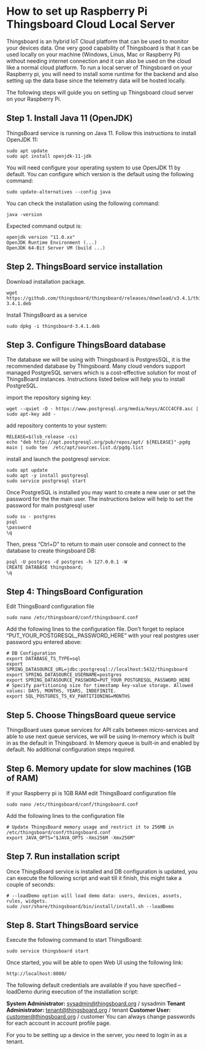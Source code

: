 # How to set up Raspberry Pi Thingsboard Cloud Local Server

Thingsboard is an hybrid IoT Cloud platform that can be used to monitor your devices data. One very good capability of Thingsboard is that it can be used locally on your machine (Windows, Linus, Mac or Raspberry Pi) without needing internet connection and it can also be used on the cloud like a normal cloud platform. To run a local server of Thingsboard on your Raspberry pi, you will need to install some runtime for the backend and also setting up the data base since the telemetry data will be hosted locally. 

The following steps will guide you on setting up Thingsboard cloud server on your Raspberry Pi. 

## Step 1. Install Java 11 (OpenJDK)
ThingsBoard service is running on Java 11. Follow this instructions to install OpenJDK 11:
```
sudo apt update
sudo apt install openjdk-11-jdk
```
You will need configure your operating system to use OpenJDK 11 by default. You can configure which version is the default using the following command:

```
sudo update-alternatives --config java
```
You can check the installation using the following command:
```
java -version
```
Expected command output is:
```
openjdk version "11.0.xx"
OpenJDK Runtime Environment (...)
OpenJDK 64-Bit Server VM (build ...)
```

## Step 2. ThingsBoard service installation
Download installation package.
```
wget https://github.com/thingsboard/thingsboard/releases/download/v3.4.1/thingsboard-3.4.1.deb
```

Install ThingsBoard as a service
```
sudo dpkg -i thingsboard-3.4.1.deb
```
## Step 3. Configure ThingsBoard database

The database we will be using with Thingsboard is PostgresSQL, it is the recommended database by Thingsboard. Many cloud vendors support managed PostgreSQL servers which is a cost-effective solution for most of ThingsBoard instances. Instructions listed below will help you to install PostgreSQL.

import the repository signing key:
```
wget --quiet -O - https://www.postgresql.org/media/keys/ACCC4CF8.asc | sudo apt-key add -
```

add repository contents to your system:
```
RELEASE=$(lsb_release -cs)
echo "deb http://apt.postgresql.org/pub/repos/apt/ ${RELEASE}"-pgdg main | sudo tee  /etc/apt/sources.list.d/pgdg.list
```

install and launch the postgresql service:
```
sudo apt update
sudo apt -y install postgresql
sudo service postgresql start
```

Once PostgreSQL is installed you may want to create a new user or set the password for the the main user. The instructions below will help to set the password for main postgresql user

```
sudo su - postgres
psql
\password
\q
```

Then, press “Ctrl+D” to return to main user console and connect to the database to create thingsboard DB:
```
psql -U postgres -d postgres -h 127.0.0.1 -W
CREATE DATABASE thingsboard;
\q
```

## Step 4: ThingsBoard Configuration
Edit ThingsBoard configuration file

```
sudo nano /etc/thingsboard/conf/thingsboard.conf
```

Add the following lines to the configuration file. Don’t forget to replace “PUT_YOUR_POSTGRESQL_PASSWORD_HERE” with your real postgres user password ypu entered above:
```
# DB Configuration 
export DATABASE_TS_TYPE=sql
export SPRING_DATASOURCE_URL=jdbc:postgresql://localhost:5432/thingsboard
export SPRING_DATASOURCE_USERNAME=postgres
export SPRING_DATASOURCE_PASSWORD=PUT_YOUR_POSTGRESQL_PASSWORD_HERE
# Specify partitioning size for timestamp key-value storage. Allowed values: DAYS, MONTHS, YEARS, INDEFINITE.
export SQL_POSTGRES_TS_KV_PARTITIONING=MONTHS
```

## Step 5. Choose ThingsBoard queue service
ThingsBoard uses queue services for API calls between micro-services and able to use next queue services, we will be using In-memory which is built in as the default in Thingsboard. In Memory queue is built-in and enabled by default. No additional configuration steps required.

## Step 6. Memory update for slow machines (1GB of RAM)
If your Raspberry pi is 1GB RAM edit ThingsBoard configuration file

```
sudo nano /etc/thingsboard/conf/thingsboard.conf
```
Add the following lines to the configuration file

```
# Update ThingsBoard memory usage and restrict it to 256MB in /etc/thingsboard/conf/thingsboard.conf
export JAVA_OPTS="$JAVA_OPTS -Xms256M -Xmx256M"
```

## Step 7. Run installation script
Once ThingsBoard service is installed and DB configuration is updated, you can execute the following script and wait till it finish, this might take a couple of seconds:
```
# --loadDemo option will load demo data: users, devices, assets, rules, widgets.
sudo /usr/share/thingsboard/bin/install/install.sh --loadDemo
```

## Step 8. Start ThingsBoard service
Execute the following command to start ThingsBoard:

```
sudo service thingsboard start
```

Once started, you will be able to open Web UI using the following link:
```
http://localhost:8080/
```

The following default credentials are available if you have specified –loadDemo during execution of the installation script:

**System Administrator:** sysadmin@thingsboard.org / sysadmin
**Tenant Administrator:** tenant@thingsboard.org / tenant
**Customer User:** customer@thingsboard.org / customer
You can always change passwords for each account in account profile page.

For you to be setting up a device in the server, you need to login in as a tenant.
